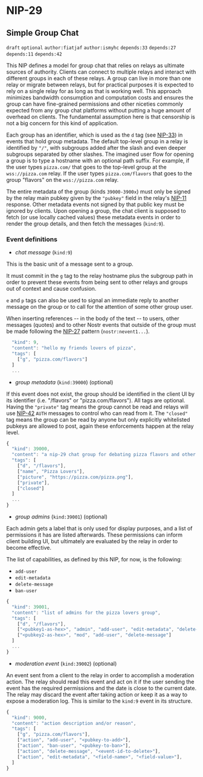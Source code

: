 NIP-29
======

Simple Group Chat
-----------------

`draft` `optional` `author:fiatjaf` `author:ismyhc` `depends:33` `depends:27` `depends:11` `depends:42`

This NIP defines a model for group chat that relies on relays as ultimate sources of authority. Clients can connect to multiple relays and interact with different groups in each of these relays. A group can live in more than one relay or migrate between relays, but for practical purposes it is expected to rely on a single relay for as long as that is working well. This approach minimizes bandwidth consumption and computation costs and ensures the group can have fine-grained permissions and other niceties commonly expected from any group chat platforms without putting a huge amount of overhead on clients. The fundamental assumption here is that censorship is not a big concern for this kind of application.

Each group has an identifier, which is used as the `d` tag (see [NIP-33](33.md)) in events that hold group metadata. The default top-level group in a relay is identified by `"/"`, with subgroups added after the slash and even deeper subgroups separated by other slashes. The imagined user flow for opening a group is to type a hostname with an optional path suffix. For example, if the user types `pizza.com/` that goes to the top-level group at the `wss://pizza.com` relay. If the user types `pizza.com/flavors` that goes to the group "flavors" on the `wss://pizza.com` relay.

The entire metadata of the group (kinds `39000-3900x`) must only be signed by the relay main pubkey given by the `"pubkey"` field in the relay's [NIP-11](11.md) response. Other metadata events not signed by that public key must be ignored by clients. Upon opening a group, the chat client is supposed to fetch (or use locally cached values) these metadata events in order to render the group details, and then fetch the messages (`kind:9`).

### Event definitions

- *chat message* (`kind:9`)

This is the basic unit of a message sent to a group.

It must commit in the `g` tag to the relay hostname plus the subgroup path in order to prevent these events from being sent to other relays and groups out of context and cause confusion.

`e` and `p` tags can also be used to signal an immediate reply to another message on the group or to call for the attention of some other group user.

When inserting references -- in the body of the text -- to users, other messages (quotes) and to other Nostr events that outside of the group must be made following the [NIP-27](27.md) pattern (`nostr:nevent1...`).

```js
  "kind": 9,
  "content": "hello my friends lovers of pizza",
  "tags": [
    ["g", "pizza.com/flavors"]
  ]
  ...
```

- *group metadata* (`kind:39000`) (optional)

If this event does not exist, the group should be identified in the client UI by its identifier (i.e. "/flavors" or "pizza.com/flavors"). All tags are optional. Having the `"private"` tag means the group cannot be read and relays will use [NIP-42](42.md) `AUTH` messages to control who can read from it. The `"closed"` tag means the group can be read by anyone but only explicitly whitelisted pubkeys are allowed to post, again these enforcements happen at the relay level.

```js
{
  "kind": 39000,
  "content": "a nip-29 chat group for debating pizza flavors and other topics",
  "tags": [
    ["d", "/flavors"],
    ["name", "Pizza Lovers"],
    ["picture", "https://pizza.com/pizza.png"],
    ["private"],
    ["closed"]
  ]
  ...
}
```

- *group admins* (`kind:39001`) (optional)

Each admin gets a label that is only used for display purposes, and a list of permissions it has are listed afterwards. These permissions can inform client building UI, but ultimately are evaluated by the relay in order to become effective.

The list of capabilities, as defined by this NIP, for now, is the following:

- `add-user`
- `edit-metadata`
- `delete-message`
- `ban-user`

```js
{
  "kind": 39001,
  "content": "list of admins for the pizza lovers group",
  "tags": [
    ["d", "/flavors"],
    ["<pubkey1-as-hex>", "admin", "add-user", "edit-metadata", "delete-message", "ban-user"],
    ["<pubkey2-as-hex>", "mod", "add-user", "delete-message"]
  ]
  ...
}
```

- *moderation event* (`kind:39002`) (optional)

An event sent from a client to the relay in order to accomplish a moderation action. The relay should read this event and act on it if the user sending the event has the required permissions and the date is close to the current date. The relay may discard the event after taking action or keep it as a way to expose a moderation log. This is similar to the `kind:9` event in its structure.

```js
{
  "kind": 9000,
  "content": "action description and/or reason",
  "tags": [
    ["g", "pizza.com/flavors"],
    ["action", "add-user", "<pubkey-to-add>"],
    ["action", "ban-user", "<pubkey-to-ban>"],
    ["action", "delete-message", "<event-id-to-delete>"],
    ["action", "edit-metadata", "<field-name>", "<field-value>"],
  ]
}
```
